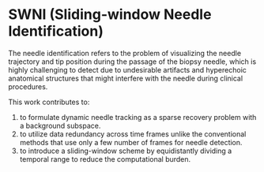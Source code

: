 # SWNI (Sliding-window Needle Identification)

The needle identification refers to the problem of visualizing the needle trajectory and tip position during the passage of the biopsy needle, 
which is highly challenging to detect due to undesirable artifacts and hyperechoic anatomical structures that might interfere with the needle during clinical procedures.

This work contributes to: 
1) to formulate dynamic needle tracking as a sparse recovery problem with a background subspace.
2) to utilize data redundancy across time frames unlike the conventional methods that use only a few number of frames for needle detection.
3) to introduce a sliding-window scheme by equidistantly dividing a temporal range to reduce the computational burden.


